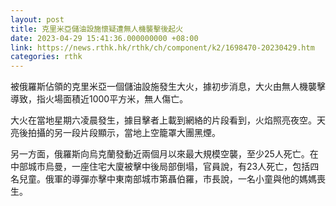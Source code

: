 ```yaml
---
layout: post
title: 克里米亞儲油設施懷疑遭無人機襲擊後起火
date: 2023-04-29 15:41:36.000000000 +08:00
link: https://news.rthk.hk/rthk/ch/component/k2/1698470-20230429.htm
categories: rthk
---
```


被俄羅斯佔領的克里米亞一個儲油設施發生大火，據初步消息，大火由無人機襲擊導致，指火場面積近1000平方米，無人傷亡。

大火在當地星期六凌晨發生，據目擊者上載到網絡的片段看到，火焰照亮夜空。天亮後拍攝的另一段片段顯示，當地上空籠罩大團黑煙。

另一方面，俄羅斯向烏克蘭發動近兩個月以來最大規模空襲，至少25人死亡。在中部城市烏曼，一座住宅大廈被擊中後局部倒塌，官員說，有23人死亡，包括四名兒童。俄軍的導彈亦擊中東南部城市第聶伯羅，市長說，一名小童與他的媽媽喪生。
